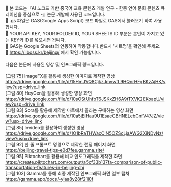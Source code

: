 📝 본 코드는『AI 노코드 기반 중국어 교육 콘텐츠 개발 연구 - 한중 언어·문화 콘텐츠 큐레이션을 중심으로 -』논문 개발에 사용된 코드입니다. <br>
📢 .gs 파일은 GAS(Google Apps Script) 코드 파일로 GAS에서 불러오기 하여 사용합니다. <br>
🔑 YOUR API KEY, YOUR FOLDER ID, YOUR SHEETS ID 부분은 본인이 가지고 있는 KEY와 ID를 넣으시면 됩니다. <br>
🔖 GAS는 Google Sheets와 연동하여 작동합니다.반드시 '시트명'을 확인해 주세요. <br>
🔗 https://liboss.kr/beijing/ 에서 확인 가능합니다. 
<br><br>
다음은 논문에 사용된 영상 및 인포그래픽 링크입니다. <br><br>
[그림 75] ImageFX를 활용해 생성한 이미지로 제작한 영상 <br>https://drive.google.com/file/d/15HmJVQ8CjkzJmvwfL9HQnrHFgBKzAjHK/view?usp=drive_link <br>
[그림 80] HeyGen을 활용해 생성한 영상 화면 <br>https://drive.google.com/file/d/10sOStUhfbT6JSKxZH6A9tTXVK2EKoapU/view?usp=drive_link <br>
[그림 83] Sora를 활용해 제작한 마트에서 콜라는 구매하는 영상 화면 <br>https://drive.google.com/file/d/10a5jEiHau9U1EsaeCBHNELebCnfV47JZ/view?usp=drive_link <br>
[그림 85] Invideo를 활용하여 생성한 영상 <br>https://drive.google.com/file/d/1O1bRaTHWacCIN5OZScLjaAWG2XiNDyNz/view?usp=drive_link <br>
[그림 92] 한 줄 프롬프트 명령으로 제작한 랜딩 페이지 화면 <br>https://beijing-travel-tips-e0d7fee.gamma.site/ <br>
[그림 95] Piktochart를 활용해 비교 인포그래픽을 제작한 화면 <br>https://create.piktochart.com/output/a5cf33b137fa-comparison-of-public-transportation-features-in-beijing-chi <br>
[그림 102] Gamma를 통해 최종 제작된 인포그래픽 화면 일부 캡처 <br>https://gamma.app/docs/-ylaa8y28tf21i0f <br>
